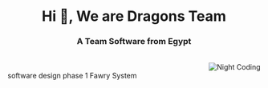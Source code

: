 <h1 align="center">Hi 👋, We are Dragons Team</h1>
<h3 align="center">A Team Software from Egypt</h3><br>
<img alt="Night Coding" src="https://user-images.githubusercontent.com/88105077/157883808-762a27a1-c1c5-447c-80a1-fb892f511393.png" align="right"/><br>
software design phase 1
Fawry System 
